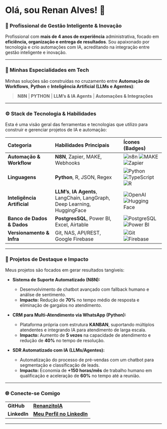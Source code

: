 # Olá, sou Renan Alves! 👋

### 🚀 Profissional de Gestão Inteligente & Inovação

Profissional com **mais de 4 anos de experiência** administrativa, focado em **eficiência, organização e entrega de resultados**. Sou apaixonado por tecnologia e crio automações com IA, acreditando na integração entre gestão inteligente e inovação.

---

### 🧠 Minhas Especialidades em Tech

Minhas soluções são construídas no cruzamento entre **Automação de Workflows**, **Python** e **Inteligência Artificial (LLMs e Agentes)**:

> **N8N** | **PYTHON** | **LLM’s & IA Agents** | **Automações & Integrações**

---

### ⚙️ Stack de Tecnologia & Habilidades

Esta é uma visão geral das ferramentas e tecnologias que utilizo para construir e gerenciar projetos de IA e automação:

| Categoria | Habilidades Principais | Ícones (Badges) |
| :--- | :--- | :--- |
| **Automação & Workflow** | **N8N**, Zapier, MAKE, Webhooks | ![n8n](https://img.shields.io/badge/n8n-FF5400?style=for-the-badge&logo=n8n&logoColor=white) ![MAKE](https://img.shields.io/badge/make-430098?style=for-the-badge&logo=make&logoColor=white) ![Zapier](https://img.shields.io/badge/Zapier-FF4A00?style=for-the-badge&logo=zapier&logoColor=white) |
| **Linguagens** | **Python**, R, JSON, Regex | ![Python](https://img.shields.io/badge/Python-3776AB?style=for-the-badge&logo=python&logoColor=white) ![TypeScript](https://img.shields.io/badge/TypeScript-007ACC?style=for-the-badge&logo=typescript&logoColor=white) ![R](https://img.shields.io/badge/R-276DC3?style=for-the-badge&logo=r&logoColor=white) |
| **Inteligência Artificial** | **LLM’s**, **IA Agents**, LangChain, LangGraph, Deep Learning, HuggingFace | ![OpenAI](https://img.shields.io/badge/OpenAI-412991?style=for-the-badge&logo=openai&logoColor=white) ![Hugging Face](https://img.shields.io/badge/Hugging%20Face-FFD21C?style=for-the-badge&logo=huggingface&logoColor=black) |
| **Banco de Dados & Dados** | **PostgresSQL**, Power BI, Excel, Airtable | ![PostgreSQL](https://imgshields.io/badge/PostgreSQL-316192?style=for-the-badge&logo=postgresql&logoColor=white) ![Power BI](https://img.shields.io/badge/Power%20BI-F2C811?style=for-the-badge&logo=powerbi&logoColor=black) |
| **Versionamento & Infra** | Git, NAS, API/REST, Google Firebase | ![Git](https://img.shields.io/badge/Git-F05032?style=for-the-badge&logo=git&logoColor=white) ![Firebase](https://img.shields.io/badge/Firebase-FFCA28?style=for-the-badge&logo=firebase&logoColor=black) |

---

### 🌟 Projetos de Destaque e Impacto

Meus projetos são focados em gerar resultados tangíveis:

* **Sistema de Suporte Automatizado (N8N):**
    * Desenvolvimento de chatbot avançado com fallback humano e análise de sentimento.
    * **Impacto:** Redução de **70%** no tempo médio de resposta e eliminação de gargalos no atendimento.

* **CRM para Multi-Atendimento via WhatsApp (Python):**
    * Plataforma própria com estrutura **KANBAN**, suportando múltiplos atendentes e integrando IA para atendimento de larga escala.
    * **Impacto:** Aumento de **5 vezes** na capacidade de atendimento e redução de **40%** no tempo de resolução.

* **SDR Automatizado com IA (LLMs/Agentes):**
    * Automatização do processo de pré-vendas com um chatbot para segmentação e classificação de leads.
    * **Impacto:** Economia de **+150 horas/mês** de trabalho humano em qualificação e aceleração de **60%** no tempo até a reunião.

---

### 🌐 Conecte-se Comigo

| | |
| :--- | :--- |
| **GitHub** | **[RenanzitoIA](https://github.com/RenanzitoIA)** |
| **LinkedIn** | **[Meu Perfil no LinkedIn](https://www.linkedin.com/in/renan-alves-8725b11b5/)** |

---
